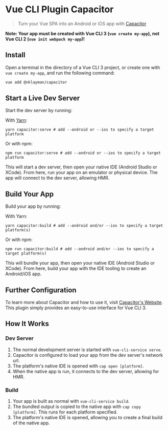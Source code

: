 # Vue CLI Plugin Capacitor

> Turn your Vue SPA into an Android or iOS app with [Capacitor](https://capacitor.ionicframework.com/)

**Note: Your app must be created with Vue CLI 3 (`vue create my-app`), not Vue CLI 2 (`vue init webpack my-app`)!**

## Install

Open a terminal in the directory of a Vue CLI 3 project, or create one with `vue create my-app`, and run the following command:

```bash
vue add @nklayman/capacitor
```

## Start a Live Dev Server

Start the dev server by running:

With [Yarn](https://yarnpkg.com):

```shell
yarn capacitor:serve # add --android or --ios to specify a target platform
```

Or with npm:

```shell
npm run capacitor:serve # add --android or --ios to specify a target platform
```

This will start a dev server, then open your native IDE (Android Studio or XCode). From here, run your app on an emulator or physical device. The app will connect to the dev server, allowing HMR.

## Build Your App

Build your app by running:

With Yarn:

```shell
yarn capacitor:build # add --android and/or --ios to specify a target platform(s)
```

Or with npm:

```shell
npm run capacitor:build # add --android and/or --ios to specify a target platform(s)
```

This will bundle your app, then open your native IDE (Android Studio or XCode). From here, build your app with the IDE tooling to create an Android/iOS app.

## Further Configuration

To learn more about Capacitor and how to use it, visit [Capacitor's Website](https://capacitor.ionicframework.com/). This plugin simply provides an easy-to-use interface for Vue CLI 3.

## How It Works

### Dev Server

1. The normal development server is started with `vue-cli-service serve`.
2. Capacitor is configured to load your app from the dev server's network url.
3. The platform's native IDE is opened with `cap open [platform]`.
4. When the native app is run, it connects to the dev server, allowing for HMR.

### Build

1. Your app is built as normal with `vue-cli-service build`.
2. The bundled output is copied to the native app with `cap copy [platform]`. This runs for each platform specified.
3. The platform's native IDE is opened, allowing you to create a final build of the native app.
